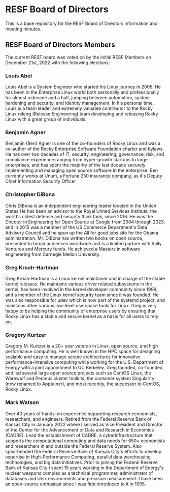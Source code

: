 # RESF Board of Directors

This is a base repository for the RESF Board of Directors information and
meeting minutes.



## RESF Board of Directors Members
The current RESF board was voted on by the initial RESF Members on December
21st, 2022 with the following elections:

### Louis Abel
Louis Abel is a System Engineer who started his Linux journey in 2005. He has been in the Enterprise Linux world both personally and professionally for almost a decade and a half, jumping between automation, system hardening and security, and identity management. In his personal time, Louis is a team leader and extremely valuable contributor to the Rocky Linux releng (Release Engineering) team developing and releasing Rocky Linux with a great group of individuals.

### Benjamin Agner
Benjamin (Ben) Agner is one of the co-founders of Rocky Linux and was a co-author of the Rocky Enterprise Software Foundation charter and bylaws.  He has over two decades of IT, security, engineering, governance, risk, and compliance experience ranging from hyper-growth startups to large enterprises, and has spent the majority of the last decade securely implementing and managing open source software in the enterprise.  Ben currently works at Unum, a Fortune 250 insurance company, as it's Deputy Chief Information Security Officer

### Christopher DiBona
Chris DiBona is an independent engineering leader located in the United States.He has been an advisor to the Royal United Services Institute, the world's oldest defense and security think tank, since 2016.  He was the Director in Engineering for Open Source at Google from 2004 through 2023, and in 2015 was a member of the US Commerce Department's Data Advisory Council and he spun up the All for good jobs site for the Obama administration. Mr. DiBona has written two books on open source, presented to broad audiences worldwide and is a limited partner with Rally Ventures and Mercury funds. He achieved a Masters in software engineering from Carnegie Mellon University.

### Greg Kroah-Hartman
Greg Kroah-Hartman is a Linux kernel maintainer and in charge of the stable kernel releases. He maintains various driver related subsystems in the kernel, has been involved in the kernel developer community since 1999, and a member of the Linux kernel security team since it was founded. He was also responsible for udev which is now part of the systemd project, and maintains other various low-level userspace tools for Linux. Greg is very happy to be helping the community of enterprise users by ensuring that Rocky
Linux has a stable and secure kernel as a basis for all users to rely on.

### Gregory Kurtzer
Gregory M. Kurtzer is a 20+ year veteran in Linux, open source, and high performance computing. He is well known in the HPC space for designing scalable and easy to manage secure architectures for innovative performance-intensive computing while working for the U.S. Department of Energy with a joint appointment to UC Berkeley. Greg founded, co-founded, and led several large open source projects such as CentOS Linux, the Warewulf and Perceus cluster toolkits, the container system Singularity (now renamed to Apptainer), and most recently, the successor to CentOS, Rocky Linux.

### Mark Watson
Over 40 years of hands-on experience supporting research economists, researchers, and engineers. Retired from the Federal Reserve Bank of Kansas City in January 2022 where I served as Vice President and Director of the Center for the Advancement of Data and Research in Economics (CADRE).  Lead the establishment of CADRE, a cyberinfrastructure that supports the computational computing and data needs for 650+ economists and researchers in and outside the Federal Reserve System.  Also spearheaded the Federal Reserve Bank of Kansas City's efforts to develop expertise in High-Performance Computing, parallel data warehousing technologies, and big data initiatives.  Prior to joining the Federal Reserve Bank of Kansas City I spent 15 years working in the Department of Energy's nuclear weapons complex as a technical programmer, administrator of databases and Unix environments and precision measurement.   I have been an open-source enthusiast since I was first introduced to it in 1995.
